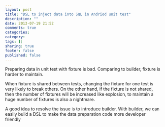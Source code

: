```yaml
---
layout: post
title: "DSL to inject data into SQL in Andriod unit test"
description: ""
date: 2013-07-19 21:52
comments: true
categories: 
category: 
tags: []
sharing: true
footer: false
published: false
---
```



Preparing data in unit test with fixture is bad. Comparing to builder, fixture is harder to maintain. 

When fixture is shared between tests, changing the fixture for one test is very likely to break others. On the other hand, if the fixture is not shared, then the number of fixtures will be increased like explosion, to maintain a huge number of fixtures is also a nightmare.

A good idea to resolve the issue is to introduce builder. With builder, we can easily build a DSL to make the data preparation code more developer friendly